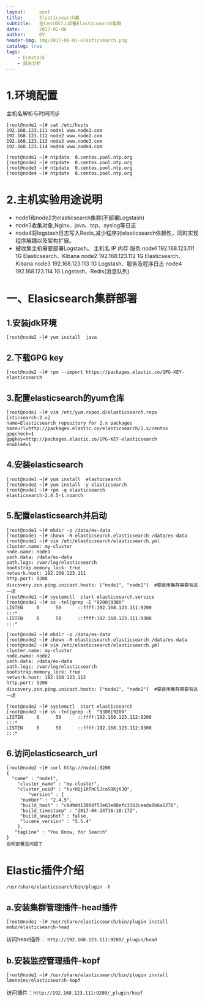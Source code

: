 ```yaml
---
layout:     post
title:      Elsaticsearch篇
subtitle:   在CentOS7上部署Elasticsearch集群
date:       2017-02-06
author:     DY
header-img: img/2017-06-01-elasticsearch.png 
catalog: true
tags:
    - ELKstack
    - 日志分析
---
```


# 1.环境配置
主机名解析与时间同步
```
[root@node1 ~]# cat /etc/hosts
192.168.123.111 node1 www.node1.com
192.168.123.112 node2 www.node2.com
192.168.123.113 node3 www.node3.com
192.168.123.114 node4 www.node4.com
```
```
[root@node1 ~]# ntpdate  0.centos.pool.ntp.org
[root@node2 ~]# ntpdate  0.centos.pool.ntp.org
[root@node3 ~]# ntpdate  0.centos.pool.ntp.org
[root@node4 ~]# ntpdate  0.centos.pool.ntp.org
```
# 2.主机实验用途说明

- node1和node2为elasticsearch集群(不部署Logstash) 
- node3收集对象,Nginx、java、tcp、syslog等日志 
- node4将logstash日志写入Redis,减少程序对elasticsearch依赖性，同时实现程序解耦以及架构扩展。 
- 被收集主机需要部署Logstash。
主机名	IP	内存	服务
node1	192.168.123.111	1G	Elasticsearch、Kibana
node2	192.168.123.112	1G	Elasticsearch、Kibana
node3	192.168.123.113	1G	Logstash、服务及程序日志
node4	192.168.123.114	1G	Logstash、Redis(消息队列)
# 一、Elasicsearch集群部署
## 1.安装jdk环境
```
[root@node2 ~]# yum install  java
```
## 2.下载GPG key
```
[root@node2 ~]# rpm --import https://packages.elastic.co/GPG-KEY-elasticsearch 
```
## 3.配置elasticsearch的yum仓库
```
[root@node1 ~]# vim /etc/yum.repos.d/elasticsearch.repo
[sticsearch-2.x]
name=Elasticsearch repository for 2.x packages
baseurl=http://packages.elastic.co/elasticsearch/2.x/centos
gpgcheck=1
gpgkey=http://packages.elastic.co/GPG-KEY-elasticsearch
enabled=1
```
## 4.安装elasticsearch
```
[root@node1 ~]# yum install  elasticsearch 
[root@node2 ~]# yum install -y elasticsearch
[root@node1 ~]# rpm -q elasticsearch
elasticsearch-2.4.5-1.noarch
```
## 5.配置elasticsearch并启动

```
[root@node1 ~]# mkdir -p /data/es-data
[root@node1 ~]# chown -R elasticsearch.elasticsearch /data/es-data
[root@node1 ~]# vim /etc/elasticsearch/elasticsearch.yml
cluster.name: my-cluster
node.name: node1
path.data: /data/es-data
path.logs: /var/log/elasticsearch
bootstrap.memory_lock: true
network.host: 192.168.123.111
http.port: 9200
discovery.zen.ping.unicast.hosts: ["node1", "node2"]  #要是用集群需要有这一项
[root@node1 ~]# systemctl  start elasticsearch.service
[root@node1 ~]# ss -tnl|grep -E "9200|9300"
LISTEN     0      50      ::ffff:192.168.123.111:9200                    :::*                  
LISTEN     0      50      ::ffff:192.168.123.111:9300                    :::*     
```

```
[root@node2 ~]# mkdir -p /data/es-data
[root@node2 ~]# chown -R elasticsearch.elasticsearch /data/es-data
[root@node2 ~]# vim /etc/elasticsearch/elasticsearch.yml
cluster.name: my-cluster
node.name: node2
path.data: /data/es-data
path.logs: /var/log/elasticsearch
bootstrap.memory_lock: true
network.host: 192.168.123.112
http.port: 9200
discovery.zen.ping.unicast.hosts: ["node1", "node2"]  #要是用集群需要有这一项

[root@node2 ~]# systemctl  start elasticsearch
[root@node2 ~]# ss -tnl|grep -E  "9300|9200"
LISTEN     0      50      ::ffff:192.168.123.112:9200                    :::*                  
LISTEN     0      50      ::ffff:192.168.123.112:9300                    :::*  
```
## 6.访问elasticsearch_url
```
[root@node2 ~]# curl http://node1:9200
{
  "name" : "node1",
    "cluster_name" : "my-cluster",
    "cluster_uuid" : "hurHQj1RThCSJco5OKjKJQ",
        "version" : {
	 "number" : "2.4.5",
	 "build_hash" : "c849dd13904f53e63e88efc33b2ceeda0b6a1276",
	 "build_timestamp" : "2017-04-24T16:18:17Z",
	 "build_snapshot" : false,
	 "lucene_version" : "5.5.4"
	},
   "tagline" : "You Know, for Search"
}
说明部署没问题了
```
# Elastic插件介绍
```
/usr/share/elasticsearch/bin/plugin -h
```
## a.安装集群管理插件-head插件
```
[root@node1 ~]# /usr/share/elasticsearch/bin/plugin install mobz/elasticsearch-head
```
访问head插件：·`http://192.168.123.111:9200/_plugin/head`

## b.安装监控管理插件-kopf
```
[root@node1 ~]# /usr/share/elasticsearch/bin/plugin install lmenezes/elasticsearch-kopf
```
访问插件：`http://192.168.123.111:9200/_plugin/kopf`


